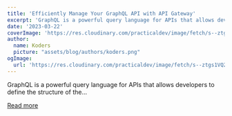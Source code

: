 ```yaml
---
title: 'Efficiently Manage Your GraphQL API with API Gateway'
excerpt: 'GraphQL is a powerful query language for APIs that allows developers to define the structure of the...'
date: '2023-03-22'
coverImage: 'https://res.cloudinary.com/practicaldev/image/fetch/s--ztgs1VQ2--/c_imagga_scale,f_auto,fl_progressive,h_420,q_auto,w_1000/https://dev-to-uploads.s3.amazonaws.com/uploads/articles/vjyzs7euy8cugihyhzbo.png'
author:
  name: Koders
  picture: "assets/blog/authors/koders.png"
ogImage:
  url: 'https://res.cloudinary.com/practicaldev/image/fetch/s--ztgs1VQ2--/c_imagga_scale,f_auto,fl_progressive,h_420,q_auto,w_1000/https://dev-to-uploads.s3.amazonaws.com/uploads/articles/vjyzs7euy8cugihyhzbo.png'
---
```


GraphQL is a powerful query language for APIs that allows developers to define the structure of the...

[Read more](https://dev.to/apisix/efficiently-manage-your-graphql-api-with-api-gateway-20p1)
